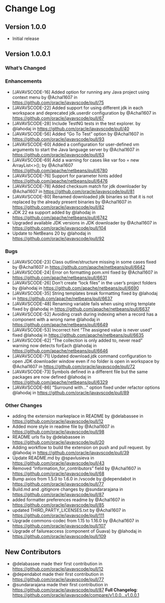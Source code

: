 # Change Log

<!--

    Copyright (c) 2023, Oracle and/or its affiliates.

    Licensed to the Apache Software Foundation (ASF) under one
    or more contributor license agreements.  See the NOTICE file
    distributed with this work for additional information
    regarding copyright ownership.  The ASF licenses this file
    to you under the Apache License, Version 2.0 (the
    "License"); you may not use this file except in compliance
    with the License.  You may obtain a copy of the License at

      http://www.apache.org/licenses/LICENSE-2.0

    Unless required by applicable law or agreed to in writing,
    software distributed under the License is distributed on an
    "AS IS" BASIS, WITHOUT WARRANTIES OR CONDITIONS OF ANY
    KIND, either express or implied.  See the License for the
    specific language governing permissions and limitations
    under the License.

-->

<!-- This file has been modified for Oracle Java SE extension -->

## Version 1.0.0
* Initial release

## Version 1.0.0.1
### What’s Changed

### Enhancements
* [JAVAVSCODE-16] Added option for running any Java project using context menu by @Achal1607 in https://github.com/oracle/javavscode/pull/75
* [JAVAVSCODE-22] Added support for using different jdk in each workspace and deprecated jdk.userdir configuration by @Achal1607 in https://github.com/oracle/javavscode/pull/67
* [JAVAVSCODE-28] Include TestNG tests in the test explorer. by @lahodaj in https://github.com/oracle/javavscode/pull/40
* [JAVAVSCODE-56] Added “Go To Test” option by @Achal1607 in https://github.com/oracle/javavscode/pull/93
* [JAVAVSCODE-60] Added a configuration for user-defined vm arguments to start the Java language server by @Achal1607 in https://github.com/oracle/javavscode/pull/63
* [JAVAVSCODE-69] Add a warning for cases like var foo = new ArrayList<>(); by @Achal1607 https://github.com/apache/netbeans/pull/6780
* [JAVAVSCODE-76] Support for parameter hints added https://github.com/apache/netbeans/pull/6476
* [JAVAVSCODE-78] Added checksum match for jdk downloader by @Achal1607 in https://github.com/oracle/javavscode/pull/81
* [JAVAVSCODE-80] Renamed downloaded jdk binaries so that it is not replaced by the already present binaries by @Achal1607 in https://github.com/oracle/javavscode/pull/82
* JDK 22 ea support added by @lahodaj in https://github.com/apache/netbeans/pull/6742
* Upgraded available JDK versions in JDK downloader by @Achal1607 in https://github.com/oracle/javavscode/pull/104
* Update to NetBeans 20 by @lahodaj in https://github.com/oracle/javavscode/pull/92

### Bugs
* [JAVAVSCODE-23] Class outline/structure missing in some cases fixed by @Achal1607 in https://github.com/apache/netbeans/pull/6642
* [JAVAVSCODE-24]  Error on formatting pom.xml fixed by @Achal1607 in https://github.com/apache/netbeans/pull/6631
* [JAVAVSCODE-26] Don’t create “lock files” in the user’s project folders by @lahodaj in https://github.com/apache/netbeans/pull/6690
* [JAVAVSCODE-35] String templates break formatting fixed by @lahodaj in https://github.com/apache/netbeans/pull/6637
* [JAVAVSCODE-48] Renaming variable fails when using string template fixed by @lahodaj in https://github.com/apache/netbeans/pull/6637
* [JAVAVSCODE-52] Avoiding crash during indexing when a record has a component with a wrong name @lahodaj in https://github.com/apache/netbeans/pull/6649
* [JAVAVSCODE-53] Incorrect hint “The assigned value is never used” fixed @lahodaj in https://github.com/apache/netbeans/pull/6635
* [JAVAVSCODE-62] “The collection is only added to, never read” warning now detects forEach @lahodaj in https://github.com/apache/netbeans/pull/6646
* [JAVAVSCODE-71] Updated download.jdk command configuration to open JDK downloader window even if no folder is open in workspace by @Achal1607 in https://github.com/oracle/javavscode/pull/72
* [JAVAVSCODE-73] Symbols defined in a different file but the same packages are now defined @lahodaj in https://github.com/apache/netbeans/pull/6329
* [JAVAVSCODE-86] “Surround with...” option fixed under refactor options @lahodaj in https://github.com/oracle/javavscode/pull/89

### Other Changes
* adding the extension markeplace in README by @delabassee in https://github.com/oracle/javavscode/pull/12
* Added more style in readme file by @Achal1607 in https://github.com/oracle/javavscode/pull/98
* README urls fix by @delabassee in https://github.com/oracle/javavscode/pull/20
* Adding workflow to build the extension on push and pull request. by @lahodaj in https://github.com/oracle/javavscode/pull/39
* Update README.md by @spavlusieva in https://github.com/oracle/javavscode/pull/43
* Removed “information_for_contributors” field by @Achal1607 in https://github.com/oracle/javavscode/pull/68
* Bump axios from 1.5.0 to 1.6.0 in /vscode by @dependabot in https://github.com/oracle/javavscode/pull/77
* Build.md and .gitignore changes by @sundararajana in https://github.com/oracle/javavscode/pull/87
* added formatter preferences readme by @Achal1607 in https://github.com/oracle/javavscode/pull/85
* updated THIRD_PARTY_LICENSES.txt by @Achal1607 in https://github.com/oracle/javavscode/pull/111
* Upgrade commons-codec from 1.15 to 1.16.0 by @Achal1607 in https://github.com/oracle/javavscode/pull/107
* Upgrade of failureaccess (component of Guava) by @lahodaj in https://github.com/oracle/javavscode/pull/109

## New Contributors
* @delabassee made their first contribution in https://github.com/oracle/javavscode/pull/12
* @dependabot made their first contribution in https://github.com/oracle/javavscode/pull/77
* @sundararajana made their first contribution in https://github.com/oracle/javavscode/pull/87
**Full Changelog**: https://github.com/oracle/javavscode/compare/v1.0.0...v1.0.0.1


